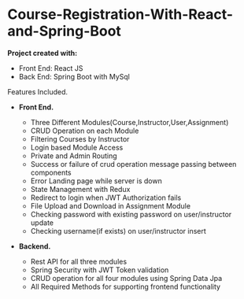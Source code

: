 # Course-Registration-With-React-and-Spring-Boot
<b>Project created with:</b>
<ul>
<li>Front End: React JS</>
<li>Back End: Spring Boot with MySql</li>
</ul>
Features Included.
<ul>
<div>
<li><b>Front End.</b></li>
<ul>
  <li>Three Different Modules(Course,Instructor,User,Assignment)</li>
  <li>CRUD Operation on each Module</li>
  <li>Filtering Courses by Instructor</li>
  <li>Login based Module Access</li>
  <li>Private and Admin Routing</li>
  <li>Success or failure of crud operation message passing between components</li>
  <li>Error Landing page while server is down</li>
  <li>State Management with Redux</li>
  <li>Redirect to login when JWT Authorization fails</li>
  <li>File Upload and Download in Assignment Module</li>
  <li>Checking password with existing password on user/instructor update</li>
  <li>Checking username(if exists) on user/instructor insert</li>
  <ul/>
  </div>
  <div>
 <li><b>Backend.</b></li>
  <ul>
  <li>Rest API for all three modules</li>
  <li>Spring Security with JWT Token validation</li>
  <li>CRUD operation for all four modules using Spring Data Jpa</li>
    <li>All Required Methods for supporting frontend functionality</li>
  <ul/>
  </ul>
  </div>
  
 
